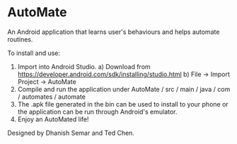 AutoMate
========
An Android application that learns user's behaviours and helps automate routines.

To install and use:

1) Import into Android Studio. 
  a) Download from https://developer.android.com/sdk/installing/studio.html
  b) File -> Import Project -> AutoMate
2) Compile and run the application under AutoMate / src / main / java / com / automates / automate
3) The .apk file generated in the bin can be used to install to your phone or the application can be run through Android's emulator.
4) Enjoy an AutoMated life!

Designed by Dhanish Semar and Ted Chen.
